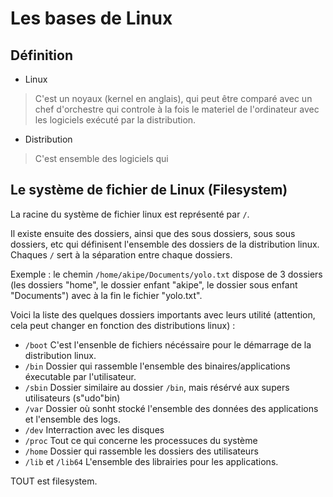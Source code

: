 # Les bases de Linux

## Définition
- Linux
> C'est un noyaux (kernel en anglais), qui peut être comparé avec un chef d'orchestre qui controle à la fois le materiel de l'ordinateur avec les logiciels exécuté par la distribution.
- Distribution
> C'est ensemble des logiciels qui 

## Le système de fichier de Linux (Filesystem)
La racine du système de fichier linux est représenté par `/`.

Il existe ensuite des dossiers, ainsi que des sous dossiers, sous sous dossiers, etc qui définisent l'ensemble des dossiers de la distribution linux. Chaques `/` sert à la séparation entre chaque dossiers.

Exemple : le chemin `/home/akipe/Documents/yolo.txt` dispose de 3 dossiers (les dossiers "home", le dossier enfant "akipe", le dossier sous enfant "Documents") avec à la fin le fichier "yolo.txt".

Voici la liste des quelques dossiers importants avec leurs utilité (attention, cela peut changer en fonction des distributions linux) : 

- `/boot`
C'est l'ensenble de fichiers nécéssaire pour le démarrage de la distribution linux.
- `/bin` 
Dossier qui rassemble l'ensemble des binaires/applications éxecutable par l'utilisateur.
- `/sbin`
Dossier similaire au dossier `/bin`, mais résérvé aux supers utilisateurs (s"udo"bin)
- `/var`
Dossier où sonht stocké l'ensemble des données des applications et l'ensemble des logs.
- `/dev`
Interraction avec les disques
- `/proc`
Tout ce qui concerne les processuces du système
- `/home`
Dossier qui rassemble les dossiers des utilisateurs
- `/lib` et `/lib64`
L'ensemble des librairies pour les applications.

TOUT est filesystem.
